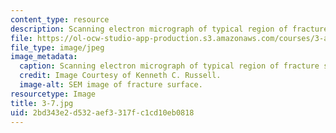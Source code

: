 ```yaml
---
content_type: resource
description: Scanning electron micrograph of typical region of fracture surface. (320X)
file: https://ol-ocw-studio-app-production.s3.amazonaws.com/courses/3-a27-case-studies-in-forensic-metallurgy-fall-2007/2bd343e2d532aef3317fc1cd10eb0818_3-7.jpg
file_type: image/jpeg
image_metadata:
  caption: Scanning electron micrograph of typical region of fracture surface. (320X)
  credit: Image Courtesy of Kenneth C. Russell.
  image-alt: SEM image of fracture surface.
resourcetype: Image
title: 3-7.jpg
uid: 2bd343e2-d532-aef3-317f-c1cd10eb0818
---
```

